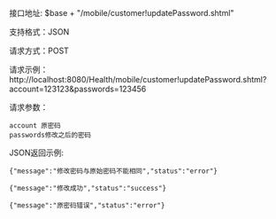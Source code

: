 接口地址: $base + "/mobile/customer!updatePassword.shtml"

支持格式：JSON

请求方式：POST

请求示例：http://localhost:8080/Health/mobile/customer!updatePassword.shtml?account=123123&passwords=123456

请求参数：

```
account 原密码
passwords修改之后的密码
```

JSON返回示例:

```
{"message":"修改密码与原始密码不能相同","status":"error"}
```
```
{"message":"修改成功","status":"success"}
```
```
{"message":"原密码错误","status":"error"}
```
